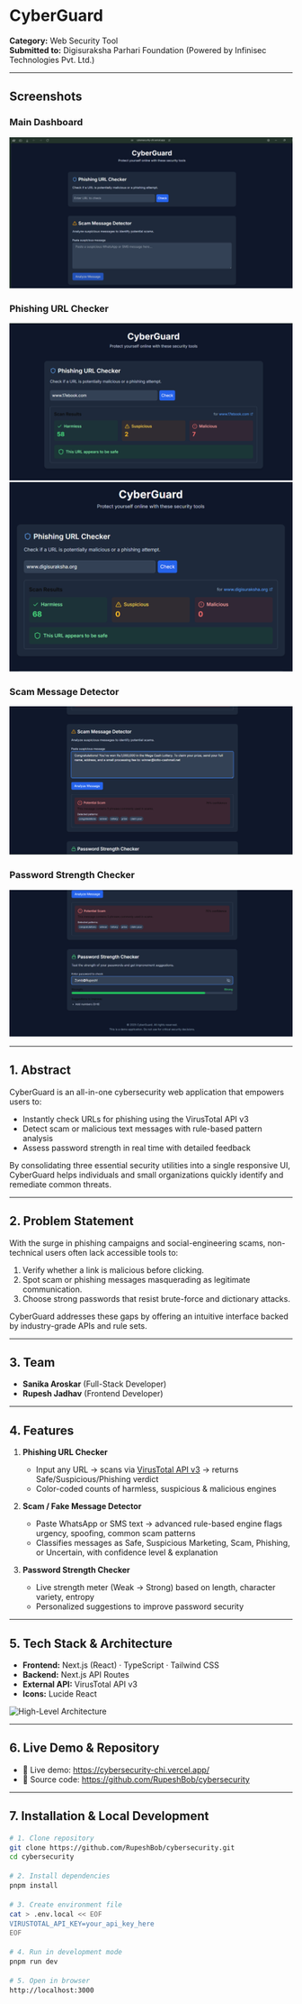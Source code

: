 # CyberGuard

**Category:** Web Security Tool  
**Submitted to:** Digisuraksha Parhari Foundation (Powered by Infinisec Technologies Pvt. Ltd.)  

---

## Screenshots

### Main Dashboard
![Main Dashboard](assets/working_ss.png)

### Phishing URL Checker
![Phishing URL Checker](assets/url_checker_ss_0.png)
![Phishing URL Checker](assets/url_checker_ss_1.png)

### Scam Message Detector
![Scam Message Detector](assets/scam_message_detector_ss.png)

### Password Strength Checker
![Password Strength Checker](assets/password_strength.png)

---

## 1. Abstract

CyberGuard is an all-in-one cybersecurity web application that empowers users to:  
- Instantly check URLs for phishing using the VirusTotal API v3  
- Detect scam or malicious text messages with rule-based pattern analysis  
- Assess password strength in real time with detailed feedback  

By consolidating three essential security utilities into a single responsive UI, CyberGuard helps individuals and small organizations quickly identify and remediate common threats.

---

## 2. Problem Statement

With the surge in phishing campaigns and social-engineering scams, non-technical users often lack accessible tools to:  
1. Verify whether a link is malicious before clicking.  
2. Spot scam or phishing messages masquerading as legitimate communication.  
3. Choose strong passwords that resist brute-force and dictionary attacks.  

CyberGuard addresses these gaps by offering an intuitive interface backed by industry-grade APIs and rule sets.

---

## 3. Team

- **Sanika Aroskar** (Full-Stack Developer)  
- **Rupesh Jadhav** (Frontend Developer)  

---

## 4. Features

1. **Phishing URL Checker**  
   - Input any URL → scans via [VirusTotal API v3](https://www.virustotal.com/) → returns Safe/Suspicious/Phishing verdict  
   - Color-coded counts of harmless, suspicious & malicious engines  

2. **Scam / Fake Message Detector**  
   - Paste WhatsApp or SMS text → advanced rule-based engine flags urgency, spoofing, common scam patterns  
   - Classifies messages as Safe, Suspicious Marketing, Scam, Phishing, or Uncertain, with confidence level & explanation  

3. **Password Strength Checker**  
   - Live strength meter (Weak → Strong) based on length, character variety, entropy  
   - Personalized suggestions to improve password security  

---

## 5. Tech Stack & Architecture

- **Frontend:** Next.js (React) · TypeScript · Tailwind CSS  
- **Backend:** Next.js API Routes  
- **External API:** VirusTotal API v3  
- **Icons:** Lucide React  

![High-Level Architecture](docs/diagrams/architecture.png)

---

## 6. Live Demo & Repository

- 🔗 Live demo: https://cybersecurity-chi.vercel.app/
- 🔗 Source code: https://github.com/RupeshBob/cybersecurity

---

## 7. Installation & Local Development

```bash
# 1. Clone repository
git clone https://github.com/RupeshBob/cybersecurity.git
cd cybersecurity

# 2. Install dependencies
pnpm install

# 3. Create environment file
cat > .env.local << EOF
VIRUSTOTAL_API_KEY=your_api_key_here
EOF

# 4. Run in development mode
pnpm run dev

# 5. Open in browser
http://localhost:3000
```
